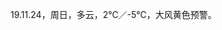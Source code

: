 <link href="../../css/style.css" rel="stylesheet" type="text/css" />

<span class="fzzy">19.11.24，周日，多云，2℃／-5℃，大风黄色预警。

